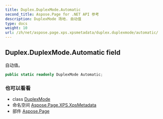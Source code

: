 ```yaml
---
title: Duplex.DuplexMode.Automatic
second_title: Aspose.Page for .NET API 参考
description: DuplexMode 场地. 自动值
type: docs
weight: 10
url: /zh/net/aspose.page.xps.xpsmetadata/duplex.duplexmode/automatic/
---
```

## Duplex.DuplexMode.Automatic field

自动值。

```csharp
public static readonly DuplexMode Automatic;
```

### 也可以看看

* class [DuplexMode](../)
* 命名空间 [Aspose.Page.XPS.XpsMetadata](../../duplex.duplexmode/)
* 部件 [Aspose.Page](../../../)



